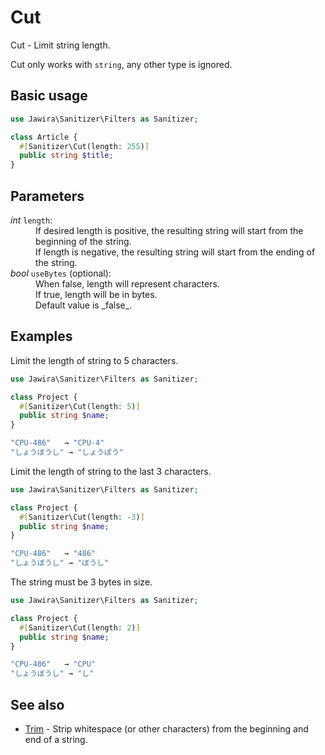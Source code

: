 # Cut

Cut - Limit string length.

Cut only works with `string`, any other type is ignored.

## Basic usage

```php
use Jawira\Sanitizer\Filters as Sanitizer;

class Article {
  #[Sanitizer\Cut(length: 255)]
  public string $title;
}
```

## Parameters

<dl>

<dt><em>int</em> <code>length</code>:</dt>
<dd>
If desired length is positive, the resulting string will start from the beginning of the string.<br>
If length is negative, the resulting string will start from the ending of the string.
</dd>

<dt><em>bool</em> <code>useBytes</code> (optional):</dt>
<dd>
When false, length will represent characters.<br>
If true, length will be in bytes.<br>
Default value is _false_.
</dd>

</dl>

## Examples

Limit the length of string to 5 characters.

```php
use Jawira\Sanitizer\Filters as Sanitizer;

class Project {
  #[Sanitizer\Cut(length: 5)]
  public string $name;
}
```

```php
"CPU-486"   → "CPU-4"
"しょうぼうし" → "しょうぼう"
```

Limit the length of string to the last 3 characters.

```php
use Jawira\Sanitizer\Filters as Sanitizer;

class Project {
  #[Sanitizer\Cut(length: -3)]
  public string $name;
}
```

```php
"CPU-486"   → "486"
"しょうぼうし" → "ぼうし"
```

The string must be 3 bytes in size.

```php
use Jawira\Sanitizer\Filters as Sanitizer;

class Project {
  #[Sanitizer\Cut(length: 2)]
  public string $name;
}
```

```php
"CPU-486"   → "CPU"
"しょうぼうし" → "し"
```

## See also

* [Trim](Trim.md) - Strip whitespace (or other characters) from the beginning and end of a string.
